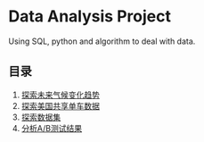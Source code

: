 # Data Analysis Project
Using SQL, python and algorithm to deal with data.

## 目录

1. [探索未来气候变化趋势](weather_trend_analysis/weather_trend_analysis.md)
2. [探索美国共享单车数据](bikes-sharing_analysis/bikes-sharing_analysis.md)
3. [探索数据集](data_research/data_research.md)
4. [分析A/B测试结果](ab_test.md)

